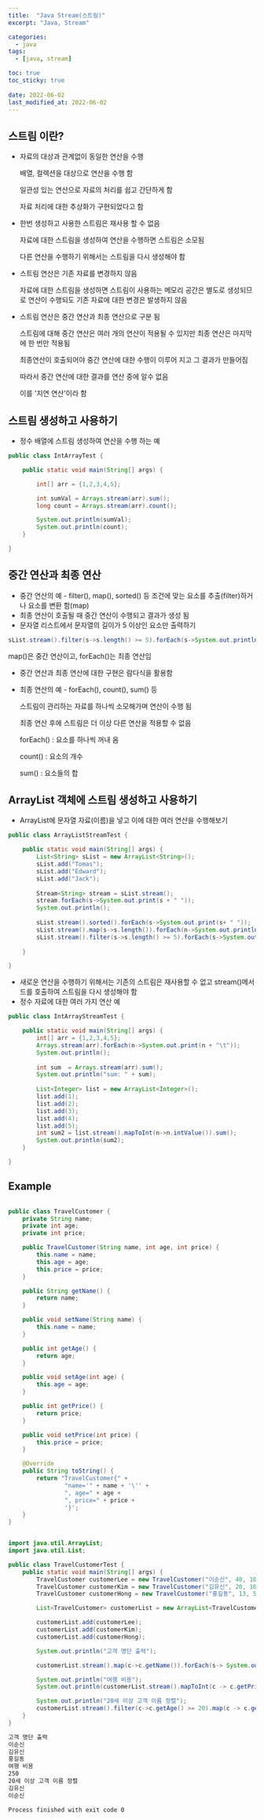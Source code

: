 ```yaml
---
title:  "Java Stream(스트림)"
excerpt: "Java, Stream"

categories:
  - java
tags:
  - [java, stream]

toc: true
toc_sticky: true
 
date: 2022-06-02
last_modified_at: 2022-06-02
---
```

## 스트림 이란?

- 자료의 대상과 관계없이 동일한 연산을 수행

  배열, 컬렉션을 대상으로 연산을 수행 함

  일관성 있는 연산으로 자료의 처리를 쉽고 간단하게 함

  자료 처리에 대한 추상화가 구현되었다고 함
- 한번 생성하고 사용한 스트림은 재사용 할 수 없음

  자료에 대한 스트림을 생성하여 연산을 수행하면 스트림은 소모됨

  다른 연산을 수행하기 위해서는 스트림을 다시 생성해야 함
- 스트림 연산은 기존 자료를 변경하지 않음

  자료에 대한 스트림을 생성하면 스트림이 사용하는 메모리 공간은 별도로 생성되므로 연산이 수행되도 기존 자료에 대한 변경은 발생하지 않음
- 스트림 연산은 중간 연산과 최종 연산으로 구분 됨

  스트림에 대해 중간 연산은 여러 개의 연산이 적용될 수 있지만 최종 연산은 마지막에 한 번만 적용됨

  최종연산이 호출되어야 중간 연산에 대한 수행이 이루어 지고 그 결과가 만들어짐

  따라서 중간 연산에 대한 결과를 연산 중에 알수 없음

  이를 '지연 연산'이라 함

## 스트림 생성하고 사용하기

- 정수 배열에 스트림 생성하여 연산을 수행 하는 예

```java
public class IntArrayTest {

	public static void main(String[] args) {

		int[] arr = {1,2,3,4,5};

		int sumVal = Arrays.stream(arr).sum();
		long count = Arrays.stream(arr).count();

		System.out.println(sumVal);
		System.out.println(count);
	}

}

```

## 중간 연산과 최종 연산

- 중간 연산의 예 - filter(), map(), sorted() 등  조건에 맞는 요소를 추출(filter)하거나 요소를 변환 함(map)
- 최종 연산이 호출될 때 중간 연산이 수행되고 결과가 생성 됨
- 문자열 리스트에서 문자열의 길이가 5 이상인 요소만 출력하기

```java
sList.stream().filter(s->s.length() >= 5).forEach(s->System.out.println(s));
```

map()은 중간 연산이고, forEach()는 최종 연산임

- 중간 연산과 최종 연산에 대한 구현은 람다식을 활용함
- 최종 연산의 예 - forEach(), count(), sum() 등
    
    스트림이 관리하는 자료를 하나씩 소모해가며 연산이 수행 됨
    
    최종 연산 후에 스트림은 더 이상 다른 연산을 적용할 수 없음
    
    forEach() : 요소를 하나씩 꺼내 옴
    
    count() : 요소의 개수
    
    sum() : 요소들의 합
    

## ArrayList 객체에 스트림 생성하고 사용하기

- ArrayList에 문자열 자료(이름)을 넣고 이에 대한 여러 연산을 수행해보기

```java
public class ArrayListStreamTest {

	public static void main(String[] args) {
		List<String> sList = new ArrayList<String>();
		sList.add("Tomas");
		sList.add("Edward");
		sList.add("Jack");
		
		Stream<String> stream = sList.stream();
		stream.forEach(s->System.out.print(s + " "));
		System.out.println();
		
		sList.stream().sorted().forEach(s->System.out.print(s+ " "));
		sList.stream().map(s->s.length()).forEach(n->System.out.println(n));
		sList.stream().filter(s->s.length() >= 5).forEach(s->System.out.println(s));
		
	}

}
```

- 새로운 연산을 수행하기 위해서는 기존의 스트림은 재사용할 수 없고 stream()메서드를 호출하여 스트림을 다시 생성해야 함
- 정수 자료에 대한 여러 가지 연산 예

```java
public class IntArrayStreamTest {

	public static void main(String[] args) {
		int[] arr = {1,2,3,4,5};
		Arrays.stream(arr).forEach(n->System.out.print(n + "\t"));
		System.out.println();
					
		int sum  = Arrays.stream(arr).sum();
		System.out.println("sum: " + sum);
		
		List<Integer> list = new ArrayList<Integer>();
		list.add(1);
		list.add(2);
		list.add(3);
		list.add(4);
		list.add(5);
		int sum2 = list.stream().mapToInt(n->n.intValue()).sum();
		System.out.println(sum2);
	}

}
```
## Example

```java

public class TravelCustomer {
    private String name;
    private int age;
    private int price;

    public TravelCustomer(String name, int age, int price) {
        this.name = name;
        this.age = age;
        this.price = price;
    }

    public String getName() {
        return name;
    }

    public void setName(String name) {
        this.name = name;
    }

    public int getAge() {
        return age;
    }

    public void setAge(int age) {
        this.age = age;
    }

    public int getPrice() {
        return price;
    }

    public void setPrice(int price) {
        this.price = price;
    }

    @Override
    public String toString() {
        return "TravelCustomer{" +
                "name='" + name + '\'' +
                ", age=" + age +
                ", price=" + price +
                '}';
    }
}
```

```java

import java.util.ArrayList;
import java.util.List;

public class TravelCustomerTest {
    public static void main(String[] args) {
        TravelCustomer customerLee = new TravelCustomer("이순신", 40, 100);
        TravelCustomer customerKim = new TravelCustomer("김유신", 20, 100);
        TravelCustomer customerHong = new TravelCustomer("홍길동", 13, 50);

        List<TravelCustomer> customerList = new ArrayList<TravelCustomer>();

        customerList.add(customerLee);
        customerList.add(customerKim);
        customerList.add(customerHong);

        System.out.println("고객 명단 출력");

        customerList.stream().map(c->c.getName()).forEach(s-> System.out.println(s));

        System.out.println("여행 비용");
        System.out.println(customerList.stream().mapToInt(c -> c.getPrice()).sum());

        System.out.println("20세 이상 고객 이름 정렬");
        customerList.stream().filter(c->c.getAge() >= 20).map(c -> c.getName()).sorted().forEach(s -> System.out.println(s));
    }
}
```

```bash
고객 명단 출력
이순신
김유신
홍길동
여행 비용
250
20세 이상 고객 이름 정렬
김유신
이순신

Process finished with exit code 0
```